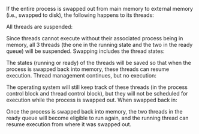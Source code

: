 If the entire process is swapped out from main memory to external memory (i.e., swapped to disk), the following happens to its threads:

All threads are suspended:

Since threads cannot execute without their associated process being in memory, all 3 threads (the one in the running state and the two in the ready queue) will be suspended.
Swapping includes the thread states:

The states (running or ready) of the threads will be saved so that when the process is swapped back into memory, these threads can resume execution.
Thread management continues, but no execution:

The operating system will still keep track of these threads (in the process control block and thread control block), but they will not be scheduled for execution while the process is swapped out.
When swapped back in:

Once the process is swapped back into memory, the two threads in the ready queue will become eligible to run again, and the running thread can resume execution from where it was swapped out.